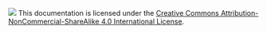 <!-- markdownlint-disable MD041 -->

<a rel="license" href="http://creativecommons.org/licenses/by-nc-sa/4.0/"><img src="../assets/cc-by-nc-sa.svg"></a>
This documentation is licensed under the <a rel="license" href="http://creativecommons.org/licenses/by-nc-sa/4.0/">Creative Commons Attribution-NonCommercial-ShareAlike 4.0 International License</a>.